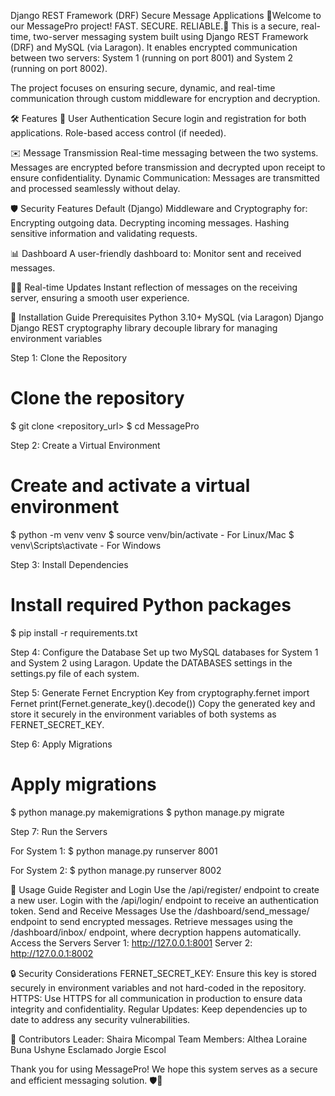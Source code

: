 Django REST Framework (DRF) Secure Message Applications
🌟Welcome to our MessagePro project! FAST. SECURE. RELIABLE.🚀 This is a secure, real-time, two-server messaging system built using Django REST Framework (DRF) and MySQL (via Laragon).
It enables encrypted communication between two servers: System 1 (running on port 8001) and System 2 (running on port 8002). 

The project focuses on ensuring secure, dynamic, and real-time communication through custom middleware for encryption and decryption.

🛠️ Features
🔐 User Authentication
Secure login and registration for both applications.
Role-based access control (if needed).

✉️ Message Transmission
Real-time messaging between the two systems.
Messages are encrypted before transmission and decrypted upon receipt to ensure confidentiality.
Dynamic Communication: Messages are transmitted and processed seamlessly without delay.

🛡️ Security Features
Default (Django) Middleware and Cryptography for:
Encrypting outgoing data.
Decrypting incoming messages.
Hashing sensitive information and validating requests.

📊 Dashboard
A user-friendly dashboard to:
Monitor sent and received messages.

🧑‍💻 Real-time Updates
Instant reflection of messages on the receiving server, ensuring a smooth user experience.

🚀 Installation Guide
Prerequisites
Python 3.10+
MySQL (via Laragon)
Django
Django REST 
cryptography library
decouple library for managing environment variables

Step 1: Clone the Repository
# Clone the repository
$ git clone <repository_url>
$ cd MessagePro

Step 2: Create a Virtual Environment
# Create and activate a virtual environment
$ python -m venv venv
$ source venv/bin/activate  - For Linux/Mac
$ venv\Scripts\activate  - For Windows

Step 3: Install Dependencies
# Install required Python packages
$ pip install -r requirements.txt

Step 4: Configure the Database
Set up two MySQL databases for System 1 and System 2 using Laragon.
Update the DATABASES settings in the settings.py file of each system.

Step 5: Generate Fernet Encryption Key
from cryptography.fernet import Fernet
print(Fernet.generate_key().decode())
Copy the generated key and store it securely in the environment variables of both systems as FERNET_SECRET_KEY.

Step 6: Apply Migrations
# Apply migrations
$ python manage.py makemigrations
$ python manage.py migrate

Step 7: Run the Servers

For System 1:
$ python manage.py runserver 8001

For System 2:
$ python manage.py runserver 8002

🌟 Usage Guide
Register and Login
Use the /api/register/ endpoint to create a new user.
Login with the /api/login/ endpoint to receive an authentication token.
Send and Receive Messages
Use the /dashboard/send_message/ endpoint to send encrypted messages.
Retrieve messages using the /dashboard/inbox/ endpoint, where decryption happens automatically.
Access the Servers
Server 1: http://127.0.0.1:8001
Server 2: http://127.0.0.1:8002

🔒 Security Considerations
FERNET_SECRET_KEY: Ensure this key is stored securely in environment variables and not hard-coded in the repository.
HTTPS: Use HTTPS for all communication in production to ensure data integrity and confidentiality.
Regular Updates: Keep dependencies up to date to address any security vulnerabilities.

👥 Contributors
Leader: Shaira Micompal
Team Members: Althea Loraine Buna
              Ushyne Esclamado
              Jorgie Escol

Thank you for using MessagePro! We hope this system serves as a secure and efficient messaging solution. 🛡️📨

